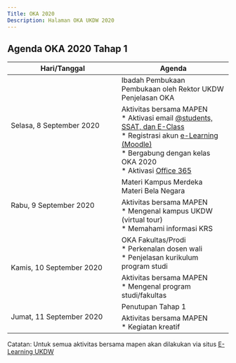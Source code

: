 ```yaml
---
Title: OKA 2020
Description: Halaman OKA UKDW 2020
---
```


## Agenda OKA 2020 Tahap 1

<table style="width: 100%; max-width: 40em;">
    <thead>
        <tr>
            <th style="width: 50%;">Hari/Tanggal</th>
            <th style="width: 50%;">Agenda</th>
        </tr>
    </thead>
    <tbody>
        <tr>
            <td rowspan="2">Selasa, 8 September 2020</td>
            <td>Ibadah Pembukaan<br/>
                Pembukaan oleh Rektor UKDW<br/>
                Penjelasan OKA</td>
        </tr>
        <tr>
	    <td>Aktivitas bersama MAPEN<br/>
		* Aktivasi email <a href="https://ssat.ukdw.ac.id/">@students, SSAT, dan E-Class</a><br/>
		* Registrasi akun <a href="https://elearning.ukdw.ac.id/">e-Learning (Moodle)</a><br/>
		* Bergabung dengan kelas OKA 2020<br/>
		* Aktivasi <a href="https://www.ukdw.ac.id/office365/">Office 365</a></td>
	</tr>
        <tr>
            <td rowspan="2">Rabu, 9 September 2020</td>
            <td>Materi Kampus Merdeka<br/>
		Materi Bela Negara</td>
        </tr>
        <tr>
	    <td>Aktivitas bersama MAPEN<br/>
		* Mengenal kampus UKDW (virtual tour)<br/>
		* Memahami informasi KRS</td>
	</tr>
        <tr>
            <td rowspan="2">Kamis, 10 September 2020</td>
            <td>OKA Fakultas/Prodi<br/>
		* Perkenalan dosen wali<br/>
		* Penjelasan kurikulum program studi</td>
        </tr>
        <tr>
	    <td>Aktivitas bersama MAPEN<br/>
		* Mengenal program studi/fakultas</td>
	</tr>
        <tr>
            <td rowspan="2">Jumat, 11 September 2020</td>
            <td>Penutupan Tahap 1</td>
        </tr>
        <tr>
	    <td>Aktivitas bersama MAPEN<br/>
		* Kegiatan kreatif</td>
	</tr>
    </tbody>
</table>

Catatan: Untuk semua aktivitas bersama mapen akan dilakukan via situs [E-Learning UKDW](https://elearning.ukdw.ac.id/)